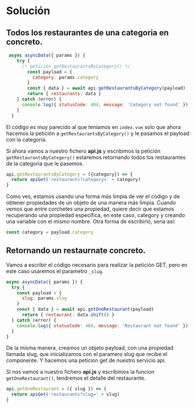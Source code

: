 # Solución

## Todos los restaurantes de una categoria en concreto.


```js
 async asyncData({ params }) {
    try {
      /* petición getRestaurantsByCategory() */
        const payload = {
          category: params.category
        }
        const { data } = await api.getRestaurantsByCategory(payload)
        return { restaurants: data }
    } catch (error) {
      console.log({ statusCode: 404, message: 'Category not found' })
    }
  }
```

El código es muy parecido al que teniamos en `index.vue` solo que ahora hacemos la petición a `getRestaurantsByCategory()` y le pasamos el payload con la categoria.

Si ahora vamos a nuestro fichero **api.js** y escribimos la petición
`getRestaurantsByCategory()` estaremos retornando todos los restaurantes de la categoria que le pasemos.

```js
api.getRestaurantsByCategory = ({category}) => {
  return apiGet('restaurants?category=' + category)
}
```

Como ves, estamos usando una forma más limpia de ver el código y de obtener propiedades de un objeto de una manera más limpia. Cuando vemos que entre corchetes una propiedad, quiere decir que estamos recuperando una propiedad especifica, en este caso, category y creando una variable con el mismo nombre. Otra forma de escribirlo, seria asi:

```js
const category = payload.category
```

## Retornando un restaurnate concreto.

Vamos a escribir el código necesario para realizar la petición GET, pero en este caso usaremos el parametro `_slug`.

```js
async asyncData({ params }) {
  try {
    const payload = {
      slug: params.slug
    }
    const { data } = await api.getOneRestaurant(payload)
      return { restaurant: data.shift() }
  } catch (error) {
    console.log({ statusCode: 404, message: 'Restaurant not found' })
  }
}
```

De la misma manera, creamos un objeto payload, con una propiedad llamada slug, que inicializamos con el paramero slug que recibe el componente. Y hacemos una peticion get de nuestro servicio api.

Si nos vamos a nuestro fichero **api.js** y escribimos la funcion `getOneRestaurant()`, tendremos el detalle del restaurante.


```js
api.getOneRestaurant = ({ slug }) => {
  return apiGet('restaurants?slug=' + slug)
}
```
